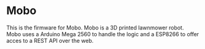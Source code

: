 # Mobo
This is the firmware for Mobo.
Mobo is a 3D printed lawnmower robot.
Mobo uses a Arduino Mega 2560 to handle the logic and a ESP8266 to offer acces to a REST API over the web.
 
